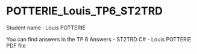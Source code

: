 # POTTERIE_Louis_TP6_ST2TRD

Student name : Louis POTTERIE

You can find answers in the TP 6 Answers - ST2TRD C# - Louis POTTERIE PDF file 
